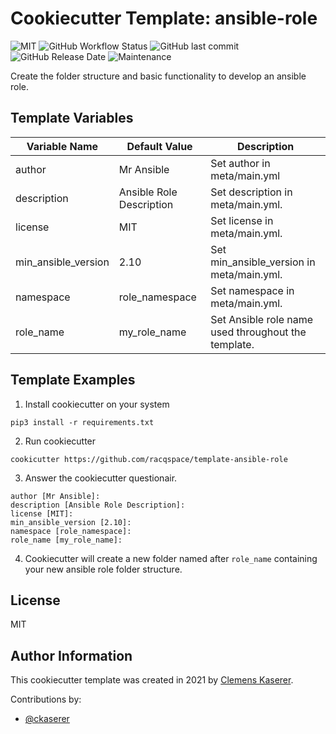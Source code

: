 # Cookiecutter Template: ansible-role

![MIT](https://img.shields.io/badge/license-MIT-brightgreen.svg?style=flat-square)
![GitHub Workflow Status](https://img.shields.io/github/workflow/status/racqspace/template-ansible-role/Main?style=flat-square)
![GitHub last commit](https://img.shields.io/github/last-commit/racqspace/template-ansible-role?style=flat-square)
![GitHub Release Date](https://img.shields.io/github/release-date/racqspace/template-ansible-role?style=flat-square)
![Maintenance](https://img.shields.io/maintenance/yes/2022?style=flat-square)

Create the folder structure and basic functionality to develop an ansible role.

## Template Variables

Variable Name | Default Value | Description
------------ | ------------- | -------------
author | Mr Ansible | Set author in meta/main.yml
description | Ansible Role Description |  Set description in meta/main.yml.
license | MIT | Set license in meta/main.yml.
min_ansible_version | 2.10  | Set min_ansible_version in meta/main.yml.
namespace | role_namespace |  Set namespace in meta/main.yml.
role_name | my_role_name | Set Ansible role name used throughout the template.

## Template Examples

1. Install cookiecutter on your system

```
pip3 install -r requirements.txt
```

2. Run cookiecutter

```
cookicutter https://github.com/racqspace/template-ansible-role
```

3. Answer the cookiecutter questionair.

```
author [Mr Ansible]: 
description [Ansible Role Description]: 
license [MIT]: 
min_ansible_version [2.10]: 
namespace [role_namespace]: 
role_name [my_role_name]: 
```

4. Cookiecutter will create a new folder named after `role_name` containing your new ansible role folder structure.

## License

MIT

## Author Information

This cookiecutter template was created in 2021 by [Clemens Kaserer](https://www.ckaserer.dev/).

Contributions by:

- [@ckaserer](https://github.com/ckaserer)
